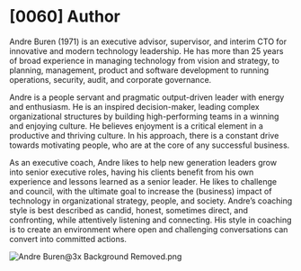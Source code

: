 # [0060] Author

Andre Buren (1971) is an executive advisor, supervisor, and interim CTO for innovative and modern technology leadership. He has more than 25 years of broad experience in managing technology from vision and strategy, to planning, management, product and software development to running operations, security, audit, and corporate governance.

Andre is a people servant and pragmatic output-driven leader with energy and enthusiasm. He is an inspired decision-maker, leading complex organizational structures by building high-performing teams in a winning and enjoying culture. He believes enjoyment is a critical element in a productive and thriving culture. In his approach, there is a constant drive towards motivating people, who are at the core of any successful business.

As an executive coach, Andre likes to help new generation leaders grow into senior executive roles, having his clients benefit from his own experience and lessons learned as a senior leader. He likes to challenge and council, with the ultimate goal to increase the (business) impact of technology in organizational strategy, people, and society. Andre’s coaching style is best described as candid, honest, sometimes direct, and confronting, while attentively listening and connecting. His style in coaching is to create an environment where open and challenging conversations can convert into committed actions.

![Andre Buren@3x Background Removed.png](%5B0060%5D%20Author.assets/Andre%20Buren@3x%20Background%20Removed.png)

